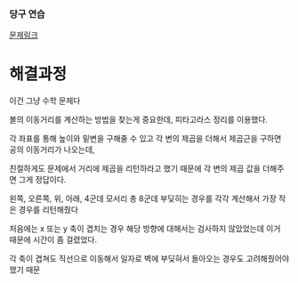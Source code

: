 ### 당구 연습
[문제링크](https://school.programmers.co.kr/learn/courses/30/lessons/118667)


# 해결과정

이건 그냥 수학 문제다

볼의 이동거리를 계산하는 방법을 찾는게 중요한데, 피타고라스 정리를 이용했다.

각 좌표를 통해 높이와 밑변을 구해줄 수 있고 각 변의 제곱을 더해서 제곱근을 구하면 공의 이동거리가 나오는데,

친절하게도 문제에서 거리에 제곱을 리턴하라고 했기 때문에 각 변의 제곱 값을 더해주면 그게 정답이다.    

왼쪽, 오른쪽, 위, 아래, 4군데 모서리 총 8군데 부딪히는 경우를 각각 계산해서 가장 작은 경우를 리턴해줬다

처음에는 x 또는 y 축이 겹치는 경우 해당 방향에 대해서는 검사하지 않았었는데 이거 때문에 시간이 좀 걸렸었다.

각 축이 겹쳐도 직선으로 이동해서 일자로 벽에 부딪혀서 돌아오는 경우도 고려해줬어야 했기 때문